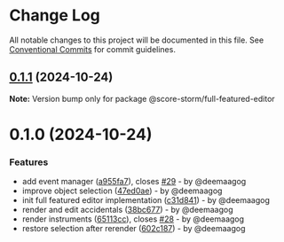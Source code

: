 # Change Log

All notable changes to this project will be documented in this file.
See [Conventional Commits](https://conventionalcommits.org) for commit guidelines.

## [0.1.1](https://github.com/deemaagog/score-storm/compare/v0.1.0...v0.1.1) (2024-10-24)

**Note:** Version bump only for package @score-storm/full-featured-editor

# 0.1.0 (2024-10-24)

### Features

* add event manager ([a955fa7](https://github.com/deemaagog/score-storm/commit/a955fa7e8ce8dce62d3d2945f69fbf6d30fbfaef)), closes [#29](https://github.com/deemaagog/score-storm/issues/29) - by @deemaagog
* improve object selection ([47ed0ae](https://github.com/deemaagog/score-storm/commit/47ed0ae9cc8aa922d7c8ef699407911a6775eb9a)) - by @deemaagog
* init full featured editor implementation ([c31d841](https://github.com/deemaagog/score-storm/commit/c31d8410a36ce78529f2530f90fb7edca2a4fe89)) - by @deemaagog
* render and edit accidentals ([38bc677](https://github.com/deemaagog/score-storm/commit/38bc67781273a7245194c152846aa5edc1613fcc)) - by @deemaagog
* render instruments ([65113cc](https://github.com/deemaagog/score-storm/commit/65113cc2e14a16ff5f08ed0f4d0d29d233804f18)), closes [#28](https://github.com/deemaagog/score-storm/issues/28) - by @deemaagog
* restore selection after rerender ([602c187](https://github.com/deemaagog/score-storm/commit/602c18756beae9c11152753af3186343872470a7)) - by @deemaagog
